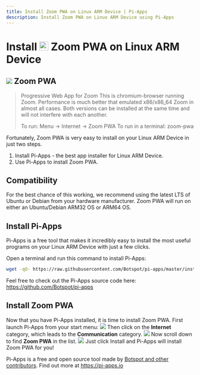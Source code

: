 ```yaml
---
title: Install Zoom PWA on Linux ARM Device | Pi-Apps
description: Install Zoom PWA on Linux ARM Device using Pi-Apps
---
```

<div class="simple-install-content content">

# Install <img src="/img/app-icons/Zoom PWA/icon-64.png" height=24> Zoom PWA on Linux ARM Device

## <img src="/img/app-icons/Zoom PWA/icon-64.png"> Zoom PWA
> Progressive Web App for Zoom
> This is chromium-browser running Zoom. Performance is much better that emulated x86/x86_64 Zoom in almost all cases.
> Both versions can be installed at the same time and will not interfere with each another.
> 
> To run: Menu -> Internet -> Zoom PWA
> To run in a terminal: zoom-pwa

Fortunately, Zoom PWA is very easy to install on your Linux ARM Device in just two steps.
1. Install Pi-Apps - the best app installer for Linux ARM Device.
2. Use Pi-Apps to install Zoom PWA.
</div>
<div class="simple-install-content content">

## Compatibility
For the best chance of this working, we recommend using the latest LTS of Ubuntu or Debian from your hardware manufacturer.
Zoom PWA will run on either an Ubuntu/Debian ARM32 OS or ARM64 OS.
</div>
<div class="simple-install-content content">

## Install Pi-Apps

Pi-Apps is a free tool that makes it incredibly easy to install the most useful programs on your Linux ARM Device with just a few clicks.

Open a terminal and run this command to install Pi-Apps:
```bash
wget -qO- https://raw.githubusercontent.com/Botspot/pi-apps/master/install | bash
```
Feel free to check out the Pi-Apps source code here: https://github.com/Botspot/pi-apps
</div>
<div class="simple-install-content content">

## Install Zoom PWA

Now that you have Pi-Apps installed, it is time to install Zoom PWA.
First launch Pi-Apps from your start menu:
<img src="/img/start-menu.png">
Then click on the <b>Internet</b> category, which leads to the <b>Communication</b> category.
<img src="/img/category-selections/Communication.png">
Now scroll down to find <b>Zoom PWA</b> in the list.
<img src="/img/app-icons/Zoom PWA/app-selection.png">
Just click Install and Pi-Apps will install Zoom PWA for you!
</div>
<div class="simple-install-content content">

Pi-Apps is a free and open source tool made by [Botspot and other contributors](/about/#contributors). Find out more at https://pi-apps.io
</div>
